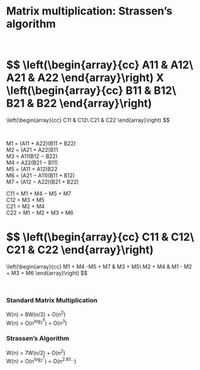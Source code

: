 # Matrix multiplication: Strassen’s algorithm
<br />

$$
\left(\begin{array}{cc} 
A11 & A12\\
A21 & A22
\end{array}\right)
X
\left(\begin{array}{cc} 
B11 & B12\\
B21 & B22
\end{array}\right)
=
\left(\begin{array}{cc} 
C11 & C12\\
C21 & C22
\end{array}\right)
$$

<br />

M1 = (A11 + A22)(B11 + B22) <br />
M2 = (A21 + A22)B11 <br />
M3 = A11(B12 − B22) <br />
M4 = A22(B21 − B11) <br />
M5 = (A11 + A12)B22 <br />
M6 = (A21 − A11)(B11 + B12) <br />
M7 = (A12 − A22)(B21 + B22) <br />

C11 = M1 + M4 − M5 + M7 <br />
C12 = M3 + M5 <br />
C21 = M2 + M4 <br />
C22 = M1 − M2 + M3 + M6 <br />

$$
\left(\begin{array}{cc} 
C11 & C12\\
C21 & C22
\end{array}\right)
=
\left(\begin{array}{cc} 
M1 + M4 -M5 + M7 & M3 + M5\\
M2 + M4 & M1 - M2 + M3 + M6
\end{array}\right)
$$

<br />

### Standard Matrix Multiplication
W(n) = 8W(n/2) + O(n<sup>2</sup>) <br />
W(n) = O(n<sup>log<sub>2</sub><sup>8</sup></sup>) = O(n<sup>3</sup>) <br /> 
### Strassen’s Algorithm
W(n) = 7W(n/2) + O(n<sup>2</sup>) <br />
W(n) = O(n<sup>log<sub>2</sub><sup>7</sup></sup>) = O(n<sup>2.81...</sup>) <br />